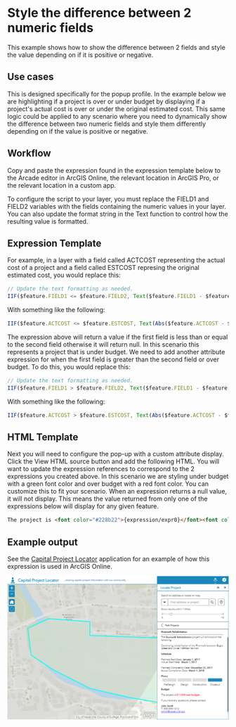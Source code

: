 
# Style the difference between 2 numeric fields

This example shows how to show the difference between 2 fields and style the value depending on if it is positive or negative.

## Use cases

This is designed specifically for the popup profile. In the example below we are highlighting if a project is over or under budget by displaying if a project's actual cost is over or under the original estimated cost. This same logic could be applied to any scenario where you need to dynamically show the difference between two numeric fields and style them differently depending on if the value is positive or negative.

## Workflow

Copy and paste the expression found in the expression template below to the Arcade editor in ArcGIS Online, the relevant location in ArcGIS Pro, or the relevant location in a custom app.

To configure the script to your layer, you must replace the FIELD1 and FIELD2 variables with the fields containing the numeric values in your layer. You can also update the format string in the Text function to control how the resulting value is formatted. 

## Expression Template

For example, in a layer with a field called ACTCOST representing the actual cost of a project and a field called ESTCOST represing the original estimated cost, you would replace this:

```js
// Update the text formatting as needed.
IIF($feature.FIELD1 <= $feature.FIELD2, Text($feature.FIELD1 - $feature.FIELD2), '#,###.##'), null)
```

With something like the following:

```js
IIF($feature.ACTCOST <= $feature.ESTCOST, Text(Abs($feature.ACTCOST - $feature.ESTCOST), '$#,###')  + ' under budget', null)
```

The expression above will return a value if the first field is less than or equal to the second field otherwise it will return null. In this scenario this represents a project that is under budget. We need to add another attribute expression for when the first field is greater than the second field or over budget. To do this, you would replace this:

```js
// Update the text formatting as needed.
IIF($feature.FIELD1 > $feature.FIELD2, Text($feature.FIELD1 - $feature.FIELD2), '#,###.##'), null)
```

With something like the following:

```js
IIF($feature.ACTCOST > $feature.ESTCOST, Text(Abs($feature.ACTCOST - $feature.ESTCOST), '$#,###') + ' over budget', null)
```

## HTML Template

Next you will need to configure the pop-up with a custom attribute display. Click the View HTML source button and add the following HTML. You will want to update the expression references to correspond to the 2 expressions you created above. In this scenario we are styling under budget with a green font color and over budget with a red font color. You can customize this to fit your scenario. When an expression returns a null value, it will not display. This means the value returned from only one of the expressions below will display for any given feature.

```html
The project is <font color="#228b22">{expression/expr0}</font><font color="#ff0000">{expression/expr1}</font>

```

## Example output

See the [Capital Project Locator](http://links.esri.com/localgovernment/tryit/CapitalProjectLocator) application for an example of how this expression is used in ArcGIS Online.

[![over-under-budget](./images/project-phase.png)](http://links.esri.com/localgovernment/tryit/CapitalProjectLocator)
